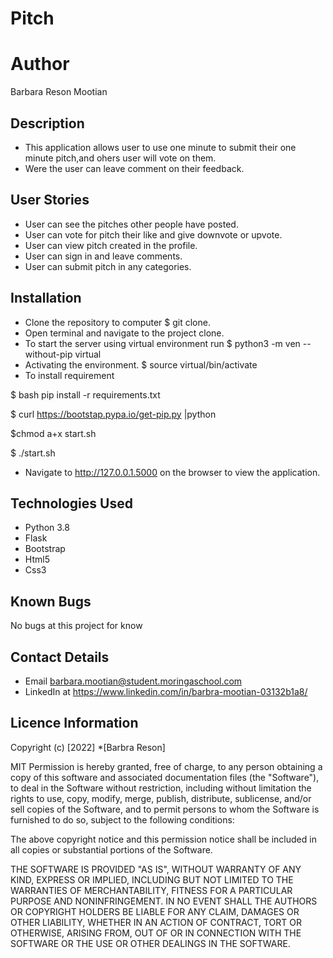 # Pitch
# Author
Barbara Reson Mootian
## Description
* This application allows user to use one minute to submit their one minute pitch,and ohers user will vote on them.
* Were the user can leave comment on their feedback.

## User Stories
* User can see the pitches other people have posted.
* User can vote for pitch their like and give downvote or upvote.
* User can view pitch created in the profile.
* User can sign in and leave comments.
* User can submit pitch in any categories.

## Installation
* Clone the repository to computer 
  $ git clone.
* Open terminal and navigate to the project clone.
* To start the server using virtual environment run
   $ python3 -m ven --without-pip virtual
* Activating the environment.
   $ source virtual/bin/activate
* To install requirement

 $ bash pip install -r requirements.txt

 $ curl https://bootstap.pypa.io/get-pip.py |python
 
  $chmod a+x start.sh
  
   $ ./start.sh
   
* Navigate to http://127.0.0.1.5000 on the browser to view the application.

## Technologies Used
 * Python 3.8
 * Flask
 * Bootstrap
 * Html5
 * Css3

## Known Bugs
 No bugs at this project for know
 
## Contact Details
* Email barbara.mootian@student.moringaschool.com 
* LinkedIn at https://www.linkedin.com/in/barbra-mootian-03132b1a8/

## Licence Information
Copyright (c) [2022] *[Barbra Reson]

MIT Permission is hereby granted, free of charge, to any person obtaining a copy of this software and associated documentation files (the "Software"), to deal in the Software without restriction, including without limitation the rights to use, copy, modify, merge, publish, distribute, sublicense, and/or sell copies of the Software, and to permit persons to whom the Software is furnished to do so, subject to the following conditions:

The above copyright notice and this permission notice shall be included in all copies or substantial portions of the Software.

THE SOFTWARE IS PROVIDED "AS IS", WITHOUT WARRANTY OF ANY KIND, EXPRESS OR IMPLIED, INCLUDING BUT NOT LIMITED TO THE WARRANTIES OF MERCHANTABILITY, FITNESS FOR A PARTICULAR PURPOSE AND NONINFRINGEMENT. IN NO EVENT SHALL THE AUTHORS OR COPYRIGHT HOLDERS BE LIABLE FOR ANY CLAIM, DAMAGES OR OTHER LIABILITY, WHETHER IN AN ACTION OF CONTRACT, TORT OR OTHERWISE, ARISING FROM, OUT OF OR IN CONNECTION WITH THE SOFTWARE OR THE USE OR OTHER DEALINGS IN THE SOFTWARE.